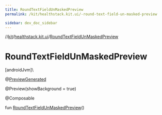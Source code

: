 ```yaml
---
title: RoundTextFieldUnMaskedPreview
permalink: /kit/healthstack.kit.ui/-round-text-field-un-masked-preview.html

sidebar: dev_doc_sidebar
---
```

//[kit](../../index.html)/[healthstack.kit.ui](index.html)/[RoundTextFieldUnMaskedPreview](-round-text-field-un-masked-preview.html)



# RoundTextFieldUnMaskedPreview



[androidJvm]\




@[PreviewGenerated](../healthstack.kit.annotation/-preview-generated/index.html)



@Preview(showBackground = true)



@Composable



fun [RoundTextFieldUnMaskedPreview](-round-text-field-un-masked-preview.html)()




